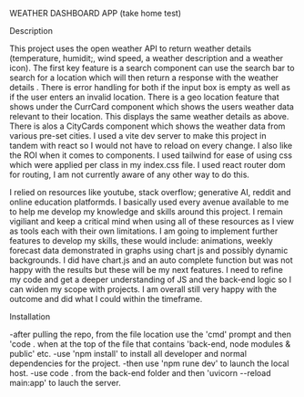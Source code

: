 WEATHER DASHBOARD APP (take home test)


Description 

  This project uses the open weather API to return weather details (temperature, humidit;, wind speed, a weather description and a weather icon). The first key feature is a search component can use the search bar to search for a location which will then return a response with the weather details . There is error handling for both if the input box is empty as well as if the user enters an invalid location. There is a geo location feature that shows under the CurrCard component which shows the users weather data relevant to their location. This displays the same weather details as above. There is alos a CityCards component which shows the weather data from various pre-set cities. 
 I used a vite dev server to make this project in tandem with react so I would not have to reload on every change. I also like the ROI when it comes to components. I used tailwind for ease of using css which were applied per class in my index.css file. I used react router dom for routing, I am not currently aware of any other way to do this.

 I relied on resources like youtube, stack overflow; generative AI, reddit and online education platformds. I basically used every avenue available to me to help me develop my knowledge and skills around this project. I remain vigiliant and keep a critical mind when using all of these resources as I view as tools each with their own limitations.  I am going to implement further features to develop my skills, these would include: animations, weekly forecast data demonstrated in graphs using chart js and possibly dynamic backgrounds. I did have chart.js and an auto complete function but was not happy with the results but these will be my next features. I need to refine my code and get a deeper understanding of JS and the back-end logic so I can widen my scope with projects. I am overall still very happy with the outcome and did what I could within the timeframe. 
  

Installation

-after pulling the repo, from the file location use the 'cmd' prompt and then 'code . when at the top of the file that contains 'back-end, node modules & public' etc.
-use 'npm install' to install all developer and normal dependencies for the project.
-then use 'npm rune dev' to launch the local host.
-use code . from the back-end folder and then 'uvicorn --reload main:app' to lauch the server.






